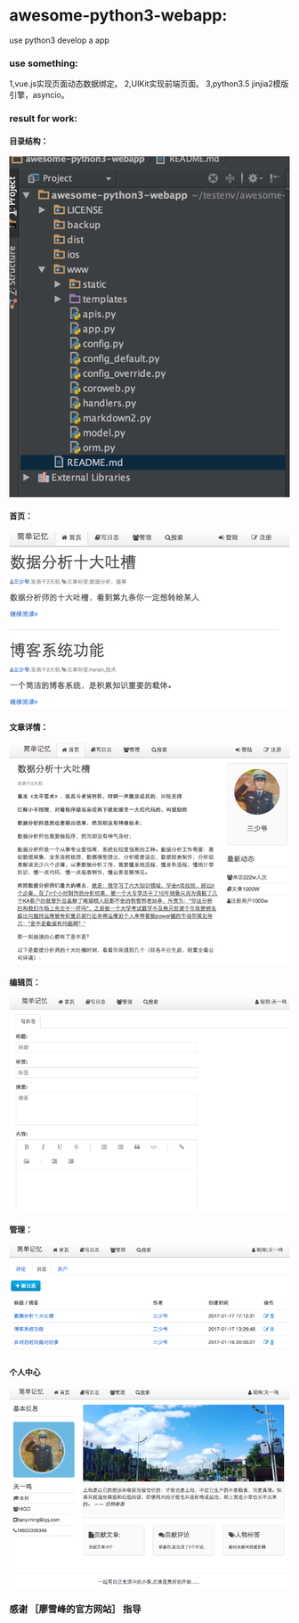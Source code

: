 # awesome-python3-webapp:
use python3 develop a app

### use something:
1,vue.js实现页面动态数据绑定。
2,UIKit实现前端页面。
3,python3.5 jinjia2模版引擎，asyncio。

### result for work:
#### 目录结构：
![image](https://github.com/aherain/awesome-python3-webapp/blob/master/showimg/2F6D7084-6634-4A44-9434-C4F961C18B22.png)

#### 首页：
![Alt text](https://github.com/aherain/awesome-python3-webapp/blob/master/showimg/F51C81F5-7A1A-41DC-8DA2-325A2B369BA7.png "2")

#### 文章详情：
![Alt text](https://github.com/aherain/awesome-python3-webapp/blob/master/showimg/38F00CB4-8A39-460B-A05C-9DACA0E5C139.png "2")

#### 编辑页：
![Alt text](https://github.com/aherain/awesome-python3-webapp/blob/master/showimg/11288BB9-E72A-4E7C-A133-53C72ACBE7A0.png "2")

#### 管理：
![Alt text](https://github.com/aherain/awesome-python3-webapp/blob/master/showimg/083493FB-34B1-47BE-A45E-157AABA7CF9D.png "2")

#### 个人中心
![Alt text](https://github.com/aherain/awesome-python3-webapp/blob/master/showimg/EC56C21C-67DD-4ECC-9C40-A374D1410389.png "2")

### 感谢 ［廖雪峰的官方网站］ 指导
